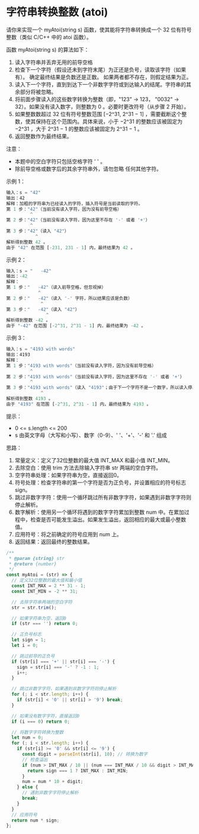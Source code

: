 # 字符串转换整数 (atoi)

请你来实现一个 myAtoi(string s) 函数，使其能将字符串转换成一个 32 位有符号整数（类似 C/C++ 中的 atoi 函数）。

函数 myAtoi(string s) 的算法如下：

1. 读入字符串并丢弃无用的前导空格
2. 检查下一个字符（假设还未到字符末尾）为正还是负号，读取该字符（如果有）。 确定最终结果是负数还是正数。 如果两者都不存在，则假定结果为正。
3. 读入下一个字符，直到到达下一个非数字字符或到达输入的结尾。字符串的其余部分将被忽略。
4. 将前面步骤读入的这些数字转换为整数（即，"123" -> 123， "0032" -> 32）。如果没有读入数字，则整数为 0 。必要时更改符号（从步骤 2 开始）。
5. 如果整数数超过 32 位有符号整数范围 [−2^31, 2^31 − 1] ，需要截断这个整数，使其保持在这个范围内。具体来说，小于 −2^31 的整数应该被固定为 −2^31 ，大于 2^31 − 1 的整数应该被固定为 2^31 − 1 。
6. 返回整数作为最终结果。

注意：

- 本题中的空白字符只包括空格字符 ' ' 。
- 除前导空格或数字后的其余字符串外，请勿忽略 任何其他字符。

示例 1：

```js
输入：s = "42"
输出：42
解释：加粗的字符串为已经读入的字符，插入符号是当前读取的字符。
第 1 步："42"（当前没有读入字符，因为没有前导空格）
         ^
第 2 步："42"（当前没有读入字符，因为这里不存在 '-' 或者 '+'）
         ^
第 3 步："42"（读入 "42"）
           ^
解析得到整数 42 。
由于 "42" 在范围 [-231, 231 - 1] 内，最终结果为 42 。
```

示例 2：

```js
输入：s = "   -42"
输出：-42
解释：
第 1 步："   -42"（读入前导空格，但忽视掉）
            ^
第 2 步："   -42"（读入 '-' 字符，所以结果应该是负数）
             ^
第 3 步："   -42"（读入 "42"）
               ^
解析得到整数 -42 。
由于 "-42" 在范围 [-2^31, 2^31 - 1] 内，最终结果为 -42 。
```

示例 3：

```js
输入：s = "4193 with words"
输出：4193
解释：
第 1 步："4193 with words"（当前没有读入字符，因为没有前导空格）
         ^
第 2 步："4193 with words"（当前没有读入字符，因为这里不存在 '-' 或者 '+'）
         ^
第 3 步："4193 with words"（读入 "4193"；由于下一个字符不是一个数字，所以读入停止）
             ^
解析得到整数 4193 。
由于 "4193" 在范围 [-2^31, 2^31 - 1] 内，最终结果为 4193 。
```

提示：

- 0 <= s.length <= 200
- s 由英文字母（大写和小写）、数字（0-9）、' '、'+'、'-' 和 '.' 组成

思路：

1. 常量定义：定义了32位整数的最大值 INT_MAX 和最小值 INT_MIN。
2. 去除空白：使用 trim 方法去除输入字符串 str 两端的空白字符。
3. 空字符串处理：如果字符串为空，直接返回0。
4. 符号处理：检查字符串的第一个字符是否为正负号，并设置相应的符号标志 sign。
5. 跳过非数字字符：使用一个循环跳过所有非数字字符，如果遇到非数字字符则停止解析。
6. 数字解析：使用另一个循环将遇到的数字字符累加到整数 num 中。在累加过程中，检查是否可能发生溢出。如果发生溢出，返回相应的最大或最小整数值。
7. 应用符号：将之前确定的符号应用到 num 上。
8. 返回结果：返回最终的整数结果。

```js
/**
 * @param {string} str
 * @return {number}
 */
const myAtoi = (str) => {
  // 定义32位整数的最大值和最小值
  const INT_MAX = 2 ** 31 - 1;
  const INT_MIN = -2 ** 31;

  // 去除字符串两端的空白字符
  str = str.trim();

  // 如果字符串为空，返回0
  if (str === '') return 0;

  // 正负号标志
  let sign = 1;
  let i = 0;

  // 跳过前导的正负号
  if (str[i] === '+' || str[i] === '-') {
    sign = str[i] === '-' ? -1 : 1;
    i++;
  }

  // 跳过非数字字符，如果遇到非数字字符则停止解析
  for (; i < str.length; i++) {
    if (str[i] < '0' || str[i] > '9') break;
  }

  // 如果没有数字字符，直接返回0
  if (i === 0) return 0;

  // 将数字字符转换为整数
  let num = 0;
  for (; i < str.length; i++) {
    if (str[i] >= '0' && str[i] <= '9') {
      const digit = parseInt(str[i], 10); // 转换为数字
      // 检查溢出
      if (num > INT_MAX / 10 || (num === INT_MAX / 10 && digit > INT_MAX % 10)) {
        return sign === 1 ? INT_MAX : INT_MIN;
      }
      num = num * 10 + digit;
    } else {
      // 遇到非数字字符停止解析
      break;
    }
  }
  // 应用符号
  return num * sign;
};
```
